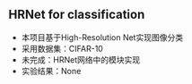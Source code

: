 ## HRNet for classification

-   本项目基于High-Resolution Net实现图像分类
-   采用数据集：CIFAR-10
-   未完成：HRNet网络中的模块实现
-   实验结果：None